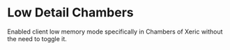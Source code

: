 # Low Detail Chambers
Enabled client low memory mode specifically in Chambers of Xeric without the need to toggle it.